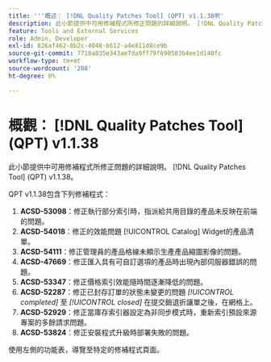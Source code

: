```yaml
---
title: '''概述： [!DNL Quality Patches Tool] (QPT) v1.1.38呎'
description: 此小節提供中可用修補程式所修正問題的詳細說明。 [!DNL Quality Patches Tool] (QPT) v1.1.38。
feature: Tools and External Services
role: Admin, Developer
exl-id: 826af462-8b2c-4048-b612-a4e811d8ce9b
source-git-commit: 7718a835e343ae7da9ff79f690503b4ee1d140fc
workflow-type: tm+mt
source-wordcount: '208'
ht-degree: 0%

---
```


# 概觀： [!DNL Quality Patches Tool] (QPT) v1.1.38

此小節提供中可用修補程式所修正問題的詳細說明。 [!DNL Quality Patches Tool] (QPT) v1.1.38。

QPT v1.1.38包含下列修補程式：

1. **ACSD-53098**：修正執行部分索引時，指派給共用目錄的產品未反映在前端的問題。
1. **ACSD-54018**：修正的效能問題 [!UICONTROL Catalog] Widget的產品清單。
1. **ACSD-54111**：修正管理員的產品格線未顯示生產產品縮圖影像的問題。
1. **ACSD-47669**：修正匯入具有可自訂選項的產品時出現內部伺服器錯誤的問題。
1. **ACSD-53347**：修正價格索引效能隨時間逐漸降低的問題。
1. **ACSD-52287**：修正已封存訂單的狀態未變更的問題 *[!UICONTROL completed]* 至 *[!UICONTROL closed]* 在提交銷退折讓單之後，在網格上。
1. **ACSD-52929**：修正當庫存索引器設定為非同步模式時，重新索引預設來源專案的多餘請求問題。
1. **ACSD-53824**：修正安裝程式升級時部署失敗的問題。

使用左側的功能表，導覽至特定的修補程式頁面。
